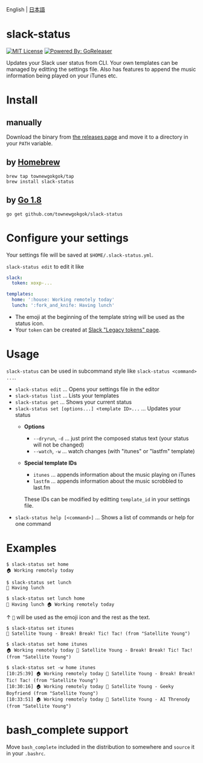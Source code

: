 English | [日本語](README.ja.md)

# slack-status

[![MIT License](https://img.shields.io/badge/license-MIT-brightgreen.svg?style=flat-square)](LICENSE)
[![Powered By: GoReleaser](https://img.shields.io/badge/powered%20by-goreleaser-green.svg?style=flat-square)](https://github.com/goreleaser)

Updates your Slack user status from CLI.
Your own templates can be managed by editting the settings file.
Also has features to append the music information being played on your iTunes etc.

# Install

## manually

Download the binary from [the releases page](../../releases) and move it to a directory in your `PATH` variable.

## by [Homebrew](https://brew.sh/)

```
brew tap townewgokgok/tap
brew install slack-status
```

## by [Go 1.8](https://golang.org/)

```
go get github.com/townewgokgok/slack-status
```

# Configure your settings

Your settings file will be saved at `$HOME/.slack-status.yml`.

`slack-status edit` to edit it like

```yaml
slack:
  token: xoxp-...

templates:
  home: ':house: Working remotely today'
  lunch: ':fork_and_knife: Having lunch'
```

- The emoji at the beginning of the template string will be used as the status icon.
- Your `token` can be created at [Slack "Legacy tokens" page](https://api.slack.com/custom-integrations/legacy-tokens).

# Usage

`slack-status` can be used in subcommand style like `slack-status <command> ...`.

- `slack-status edit` … Opens your settings file in the editor
- `slack-status list` … Lists your templates
- `slack-status get` … Shows your current status
- `slack-status set [options...] <template ID>...` … Updates your status
  - **Options**
    - `--dryrun`, `-d` … just print the composed status text (your status will not be changed)
    - `--watch`, `-w` … watch changes (with "itunes" or "lastfm" template)
  - **Special template IDs**
    - `itunes` … appends information about the music playing on iTunes
    - `lastfm` … appends information about the music scrobbled to last.fm
    
    These IDs can be modified by editting `template_id` in your settings file.
- `slack-status help [<command>]` … Shows a list of commands or help for one command

# Examples

```
$ slack-status set home
🏠 Working remotely today
```

```
$ slack-status set lunch
🍴 Having lunch
```

```
$ slack-status set lunch home
🍴 Having lunch 🏠 Working remotely today
```

↑ `🍴` will be used as the emoji icon and the rest as the text.

```
$ slack-status set itunes
🎵 Satellite Young - Break! Break! Tic! Tac! (from "Satellite Young")
```

```
$ slack-status set home itunes
🏠 Working remotely today 🎵 Satellite Young - Break! Break! Tic! Tac! (from "Satellite Young")
```

```
$ slack-status set -w home itunes
[10:25:39] 🏠 Working remotely today 🎵 Satellite Young - Break! Break! Tic! Tac! (from "Satellite Young")
[10:30:16] 🏠 Working remotely today 🎵 Satellite Young - Geeky Boyfriend (from "Satellite Young")
[10:33:51] 🏠 Working remotely today 🎵 Satellite Young - AI Threnody (from "Satellite Young")
```

# bash_complete support

Move `bash_complete` included in the distribution to somewhere and `source` it in your `.bashrc`.
